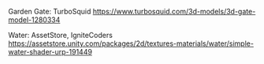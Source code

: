Garden Gate: TurboSquid https://www.turbosquid.com/3d-models/3d-gate-model-1280334

Water: AssetStore, IgniteCoders https://assetstore.unity.com/packages/2d/textures-materials/water/simple-water-shader-urp-191449
